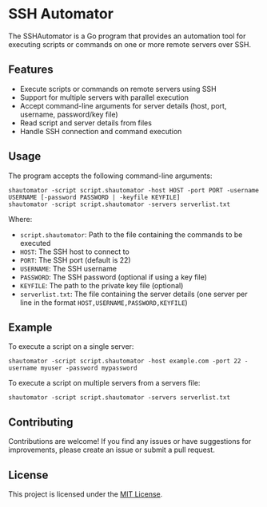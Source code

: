 # SSH Automator

The SSHAutomator is a Go program that provides an automation tool for executing scripts or commands on one or more remote servers over SSH.

## Features

- Execute scripts or commands on remote servers using SSH
- Support for multiple servers with parallel execution
- Accept command-line arguments for server details (host, port, username, password/key file)
- Read script and server details from files
- Handle SSH connection and command execution

## Usage

The program accepts the following command-line arguments:

```
shautomator -script script.shautomator -host HOST -port PORT -username USERNAME [-password PASSWORD | -keyfile KEYFILE]
shautomator -script script.shautomator -servers serverlist.txt
```

Where:
- `script.shautomator`: Path to the file containing the commands to be executed
- `HOST`: The SSH host to connect to
- `PORT`: The SSH port (default is 22)
- `USERNAME`: The SSH username
- `PASSWORD`: The SSH password (optional if using a key file)
- `KEYFILE`: The path to the private key file (optional)
- `serverlist.txt`: The file containing the server details (one server per line in the format `HOST,USERNAME,PASSWORD,KEYFILE`)

## Example

To execute a script on a single server:

```
shautomator -script script.shautomator -host example.com -port 22 -username myuser -password mypassword
```

To execute a script on multiple servers from a servers file:

```
shautomator -script script.shautomator -servers serverlist.txt
```

## Contributing

Contributions are welcome! If you find any issues or have suggestions for improvements, please create an issue or submit a pull request.

## License

This project is licensed under the [MIT License](LICENSE).
